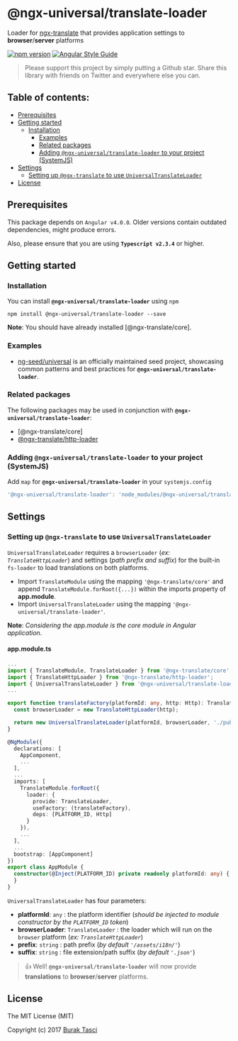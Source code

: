 # @ngx-universal/translate-loader
Loader for [ngx-translate] that provides application settings to **browser**/**server** platforms

[![npm version](https://badge.fury.io/js/%40ngx-universal%2Ftranslate-loader.svg)](https://www.npmjs.com/package/@ngx-universal/translate-loader)
[![Angular Style Guide](https://mgechev.github.io/angular2-style-guide/images/badge.svg)](https://angular.io/styleguide)

> Please support this project by simply putting a Github star. Share this library with friends on Twitter and everywhere else you can.

## Table of contents:
- [Prerequisites](#prerequisites)
- [Getting started](#getting-started)
  - [Installation](#installation)
	- [Examples](#examples)
	- [Related packages](#related-packages)
	- [Adding `@ngx-universal/translate-loader` to your project (SystemJS)](#adding-systemjs)
- [Settings](#settings)
	- [Setting up `@ngx-translate` to use `UniversalTranslateLoader`](#setting-up-universalloader)
- [License](#license)

## <a name="prerequisites"></a> Prerequisites
This package depends on `Angular v4.0.0`. Older versions contain outdated dependencies, might produce errors.

Also, please ensure that you are using **`Typescript v2.3.4`** or higher.

## <a name="getting-started"></a> Getting started
### <a name="installation"></a> Installation
You can install **`@ngx-universal/translate-loader`** using `npm`
```
npm install @ngx-universal/translate-loader --save
```

**Note**: You should have already installed [@ngx-translate/core].

### <a name="examples"></a> Examples
- [ng-seed/universal] is an officially maintained seed project, showcasing common patterns and best practices for **`@ngx-universal/translate-loader`**.

### <a name="related-packages"></a> Related packages
The following packages may be used in conjunction with **`@ngx-universal/translate-loader`**:
- [@ngx-translate/core]
- [@ngx-translate/http-loader]

### <a name="adding-systemjs"></a> Adding `@ngx-universal/translate-loader` to your project (SystemJS)
Add `map` for **`@ngx-universal/translate-loader`** in your `systemjs.config`
```javascript
'@ngx-universal/translate-loader': 'node_modules/@ngx-universal/translate-loader/bundles/translate-loader.umd.min.js'
```

## <a name="settings"></a> Settings
### <a name="setting-up-universalloader"></a> Setting up `@ngx-translate` to use `UniversalTranslateLoader`
`UniversalTranslateLoader` requires a `browserLoader` (*ex: `TranslateHttpLoader`*) and settings (*path prefix and suffix*)
for the built-in `fs-loader` to load translations on both platforms.
- Import `TranslateModule` using the mapping `'@ngx-translate/core'` and append `TranslateModule.forRoot({...})` within
the imports property of **app.module**.
- Import `UniversalTranslateLoader` using the mapping `'@ngx-universal/translate-loader'`.

**Note**: *Considering the app.module is the core module in Angular application*.

#### app.module.ts
```TypeScript
...
import { TranslateModule, TranslateLoader } from '@ngx-translate/core';
import { TranslateHttpLoader } from '@ngx-translate/http-loader';
import { UniversalTranslateLoader } from '@ngx-universal/translate-loader';
...

export function translateFactory(platformId: any, http: Http): TranslateLoader {
  const browserLoader = new TranslateHttpLoader(http);

  return new UniversalTranslateLoader(platformId, browserLoader, './public/assets/i18n');
}

@NgModule({
  declarations: [
    AppComponent,
    ...
  ],
  ...
  imports: [
    TranslateModule.forRoot({
      loader: {
        provide: TranslateLoader,
        useFactory: (translateFactory),
        deps: [PLATFORM_ID, Http]
      }
    }),
    ...
  ],
  ...
  bootstrap: [AppComponent]
})
export class AppModule {
  constructor(@Inject(PLATFORM_ID) private readonly platformId: any) {
  }
}
```

`UniversalTranslateLoader` has four parameters:
- **platformId**: `any` : the platform identifier (*should be injected to module constructor by the `PLATFORM_ID` token*)
- **browserLoader**: `TranslateLoader` : the loader which will run on the `browser` platform (*ex: `TranslateHttpLoader`*)
- **prefix**: `string` : path prefix  (*by default `'/assets/i18n/'`*)
- **suffix**: `string` : file extension/path suffix (*by default `'.json'`*)

> :+1: Well! **`@ngx-universal/translate-loader`** will now provide **translations** to **browser**/**server** platforms.

## <a name="license"></a> License
The MIT License (MIT)

Copyright (c) 2017 [Burak Tasci]

[ngx-translate]: https://github.com/ngx-translate/core
[ng-seed/universal]: https://github.com/ng-seed/universal
[@ngx-translate/http-loader]: https://github.com/ngx-translate/http-loader
[Burak Tasci]: https://github.com/fulls1z3
